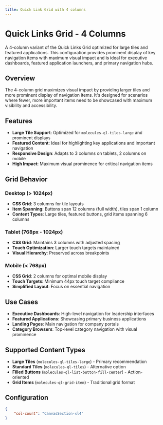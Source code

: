 ```yaml
---
title: Quick Link Grid with 4 columns
---
```


# Quick Links Grid - 4 Columns

A 4-column variant of the Quick Links Grid optimized for large tiles and featured applications. This configuration provides prominent display of key navigation items with maximum visual impact and is ideal for executive dashboards, featured application launchers, and primary navigation hubs.

## Overview

The 4-column grid maximizes visual impact by providing larger tiles and more prominent display of navigation items. It's designed for scenarios where fewer, more important items need to be showcased with maximum visibility and accessibility.

## Features

- **Large Tile Support**: Optimized for `molecules-ql-tiles-large` and prominent displays
- **Featured Content**: Ideal for highlighting key applications and important navigation
- **Responsive Design**: Adapts to 3 columns on tablets, 2 columns on mobile
- **High Impact**: Maximum visual prominence for critical navigation items

## Grid Behavior

### Desktop (> 1024px)
- **CSS Grid**: 3 columns for tile layouts
- **Item Spanning**: Buttons span 12 columns (full width), tiles span 1 column
- **Content Types**: Large tiles, featured buttons, grid items spanning 6 columns

### Tablet (768px - 1024px)  
- **CSS Grid**: Maintains 3 columns with adjusted spacing
- **Touch Optimization**: Larger touch targets maintained
- **Visual Hierarchy**: Preserved across breakpoints

### Mobile (< 768px)
- **CSS Grid**: 2 columns for optimal mobile display
- **Touch Targets**: Minimum 44px touch target compliance
- **Simplified Layout**: Focus on essential navigation

## Use Cases

- **Executive Dashboards**: High-level navigation for leadership interfaces
- **Featured Applications**: Showcasing primary business applications
- **Landing Pages**: Main navigation for company portals
- **Category Browsers**: Top-level category navigation with visual prominence

## Supported Content Types

- **Large Tiles** (`molecules-ql-tiles-large`) - Primary recommendation
- **Standard Tiles** (`molecules-ql-tiles`) - Alternative option
- **Filled Buttons** (`molecules-ql-list-button-fill-center`) - Action-oriented
- **Grid Items** (`molecules-ql-grid-item`) - Traditional grid format

## Configuration

```json
{
    "col-count": "CanvasSection-xl4"
}
```
